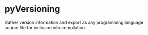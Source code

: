 # pyVersioning
Gather version information and export as any programming language source file for inclusion into compilation.
